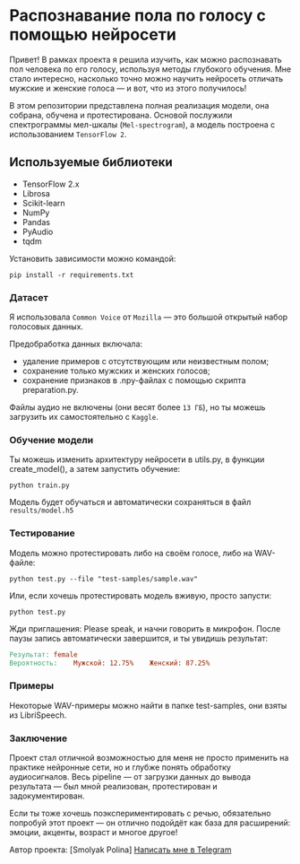 # Распознавание пола по голосу с помощью нейросети
Привет! В рамках проекта я решила изучить, как можно распознавать пол человека по его голосу, используя методы глубокого обучения. Мне стало интересно, насколько точно можно научить нейросеть отличать мужские и женские голоса — и вот, что из этого получилось!

В этом репозитории представлена полная реализация модели, она собрана, обучена и протестирована. Основой послужили спектрограммы мел-шкалы (`Mel-spectrogram`), а модель построена с использованием `TensorFlow 2`.

## Используемые библиотеки
- TensorFlow 2.x
- Librosa
- Scikit-learn
- NumPy
- Pandas
- PyAudio
- tqdm

Установить зависимости можно командой:
```
pip install -r requirements.txt
```

### Датасет
Я использовала `Common Voice` от `Mozilla` — это большой открытый набор голосовых данных.

Предобработка данных включала:

- удаление примеров с отсутствующим или неизвестным полом;
- сохранение только мужских и женских голосов;
- сохранение признаков в .npy-файлах с помощью скрипта preparation.py.

Файлы аудио не включены (они весят более `13 ГБ`), но ты можешь загрузить их самостоятельно с `Kaggle`.


### Обучение модели
Ты можешь изменить архитектуру нейросети в utils.py, в функции create_model(), а затем запустить обучение:

```
python train.py
```

Модель будет обучаться и автоматически сохраняться в файл `results/model.h5`


### Тестирование
Модель можно протестировать либо на своём голосе, либо на WAV-файле:

```
python test.py --file "test-samples/sample.wav"
```
Или, если хочешь протестировать модель вживую, просто запусти:

```
python test.py
```
Жди приглашения: Please speak, и начни говорить в микрофон. После паузы запись автоматически завершится, и ты увидишь результат:

```makefile
Результат: female  
Вероятность:    Мужской: 12.75%    Женский: 87.25%
```
### Примеры
Некоторые WAV-примеры можно найти в папке test-samples, они взяты из LibriSpeech.

### Заключение
Проект стал отличной возможностью для меня не просто применить на практике нейронные сети, но и глубже понять обработку аудиосигналов. Весь pipeline — от загрузки данных до вывода результата — был мной реализован, протестирован и задокументирован.

Если ты тоже хочешь поэкспериментировать с речью, обязательно попробуй этот проект — он отлично подойдёт как база для расширений: эмоции, акценты, возраст и многое другое!

Автор проекта: [Smolyak Polina]
[Написать мне в Telegram](https://t.me/Smolyak_DS)